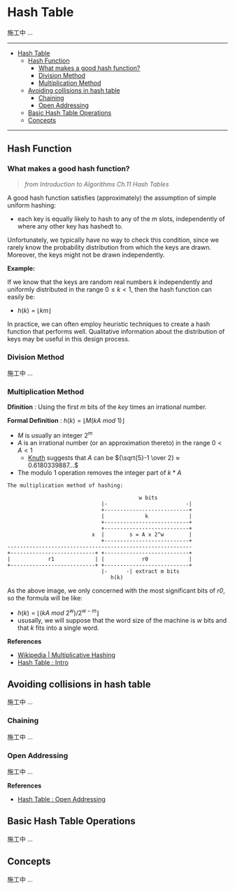 # Hash Table

施工中 ...

--- 

- [Hash Table](#hash-table)
  - [Hash Function](#hash-function)
    - [What makes a good hash function?](#what-makes-a-good-hash-function)
    - [Division Method](#division-method)
    - [Multiplication Method](#multiplication-method)
  - [Avoiding collisions in hash table](#avoiding-collisions-in-hash-table)
    - [Chaining](#chaining)
    - [Open Addressing](#open-addressing)
  - [Basic Hash Table Operations](#basic-hash-table-operations)
  - [Concepts](#concepts)

---

## Hash Function

### What makes a good hash function?

> *from Introduction to Algorithms Ch.11 Hash Tables*

A good hash function satisfies (approximately) the assumption of simple uniform hashing:
- each key is equally likely to hash to any of the *m* slots, independently of where any other key has hashedt to.  

Unfortunately, we typically have no way to check this condition, since we rarely know the probability distribution from which the keys are drawn. Moreover, the keys might not be drawn independently.

**Example:**

If we know that the keys are random real numbers *k* independently and uniformly distributed in the range $0 \leq k < 1$, then the hash function can easily be:

- $h(k) = ⌊km⌋$

In practice, we can often employ heuristic techniques to create a hash function that performs well. Qualitative information about the distribution of keys may be useful in this design process.

### Division Method

施工中 ...

### Multiplication Method

**Dfinition** : Using the first *m* bits of the *key* times an irrational number.

**Formal Definition** : $h(k) = ⌊M(kA\ mod\ 1)⌋$
- *M* is usually an integer $2^m$
- *A* is an irrational number (or an approximation thereto) in the range $0 < A < 1$
  - [Knuth](https://en.wikipedia.org/wiki/Donald_Knuth) suggests that *A* can be ${\sqrt{5}-1 \over 2} ≈ 0.6180339887...$
- The modulo 1 operation removes the integer part of $k*A$

```
The multiplication method of hashing:

                                          w bits
                              |-                         -|
                              +---------------------------+
                              |             k             |
                              +---------------------------+
                              +---------------------------+
                           x  |        s = A x 2^w        |
                              +---------------------------+
-----------------------------------------------------------
+---------------------------+ +---------------------------+
|            r1             | |            r0             |
+---------------------------+ +---------------------------+
                              |-      -| extract m bits
                                 h(k)
```

As the above image, we only concerned with the most significant bits of *r0*, so the formula will be like:

- $h(k) = ⌊(kA\ mod\ 2^w) / 2^{w-m}⌋$
- ususally, we will suppose that the word size of the machine is *w* bits and that *k* fits into a single word.

**References**

- [Wikipedia | Multiplicative Hashing](https://en.wikipedia.org/wiki/Hash_function#Multiplicative_hashing)
- [Hash Table : Intro](http://alrightchiu.github.io/SecondRound/hash-tableintrojian-jie.html)

## Avoiding collisions in hash table

施工中 ...

### Chaining

施工中 ...

### Open Addressing

施工中 ...

**References**

- [Hash Table : Open Addressing](http://alrightchiu.github.io/SecondRound/hash-tableopen-addressing.html)

## Basic Hash Table Operations

施工中 ...

## Concepts

施工中 ...